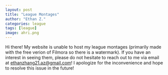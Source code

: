 ```yaml
---
layout: post
title: "League Montages"
author: "Ethan Z."
categories: league
tags: [league]
image: ahri.png
---
```


Hi there! My website is unable to host my league montages (primarily made with the free verion of Filmora so there is a watermark). If you have an interest in seeing them, please do not hesitate to reach out to me via email at ethanzhang21.az@gmail.com! I apologize for the inconvenience and hope to resolve this issue in the future!
